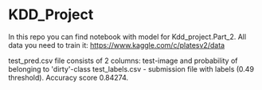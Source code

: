 # KDD_Project

In this repo you can find notebook with model for Kdd_project.Part_2. All data you need to train it: https://www.kaggle.com/c/platesv2/data

test_pred.csv file consists of 2 columns: test-image and probability of belonging to 'dirty'-class
test_labels.csv - submission file with labels (0.49 threshold). Accuracy score 0.84274.
